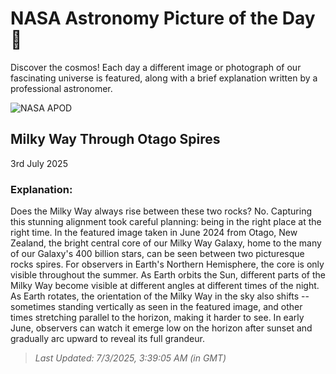 
  # NASA Astronomy Picture of the Day 🌌

  Discover the cosmos! Each day a different image or photograph of our fascinating universe is featured, along with a brief explanation written by a professional astronomer.

![NASA APOD](https://apod.nasa.gov/apod/image/2507/MwSpires_Chay_1874.jpg)

## Milky Way Through Otago Spires

3rd July 2025

### Explanation: 

Does the Milky Way always rise between these two rocks? No. Capturing this stunning alignment took careful planning: being in the right place at the right time. In the featured image taken in June 2024 from Otago, New Zealand, the bright central core of our Milky Way Galaxy, home to the many of our Galaxy's 400 billion stars, can be seen between two picturesque rocks spires.  For observers in Earth's Northern Hemisphere, the core is only visible throughout the summer. As Earth orbits the Sun, different parts of the Milky Way become visible at different angles at different times of the night. As Earth rotates, the orientation of the Milky Way in the sky also shifts -- sometimes standing vertically as seen in the featured image, and other times stretching parallel to the horizon, making it harder to see. In early June, observers can watch it emerge low on the horizon after sunset and gradually arc upward to reveal its full grandeur.

> _Last Updated: 7/3/2025, 3:39:05 AM (in GMT)_
